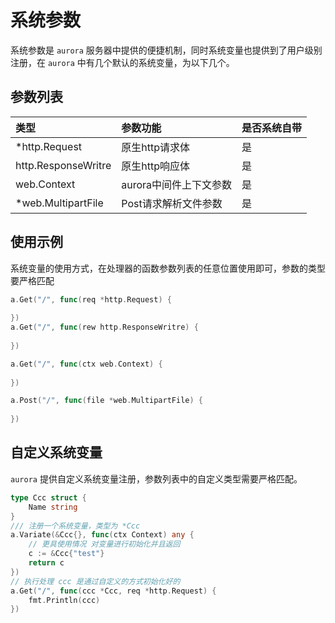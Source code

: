 # 系统参数

系统参数是 `aurora` 服务器中提供的便捷机制，同时系统变量也提供到了用户级别注册，在 `aurora` 中有几个默认的系统变量，为以下几个。

## 参数列表

| 类型                  | 参数功能           | 是否系统自带 |
|:--------------------|:---------------|:-------|
| *http.Request       | 原生http请求体      | 是      |
| http.ResponseWritre | 原生http响应体      | 是      |
| web.Context         | aurora中间件上下文参数 | 是      |
| *web.MultipartFile  | Post请求解析文件参数   | 是      |

## 使用示例

系统变量的使用方式，在处理器的函数参数列表的任意位置使用即可，参数的类型要严格匹配

```go
a.Get("/", func(req *http.Request) {
		
})
a.Get("/", func(rew http.ResponseWritre) {
		
})

a.Get("/", func(ctx web.Context) {
		
})

a.Post("/", func(file *web.MultipartFile) {
		
})

```

## 自定义系统变量

`aurora` 提供自定义系统变量注册，参数列表中的自定义类型需要严格匹配。

```go
type Ccc struct {
	Name string
}
/// 注册一个系统变量，类型为 *Ccc
a.Variate(&Ccc{}, func(ctx Context) any {
	// 更具使用情况 对变量进行初始化并且返回
	c := &Ccc{"test"}
	return c
})
// 执行处理 ccc 是通过自定义的方式初始化好的
a.Get("/", func(ccc *Ccc, req *http.Request) {
	fmt.Println(ccc)
})
```